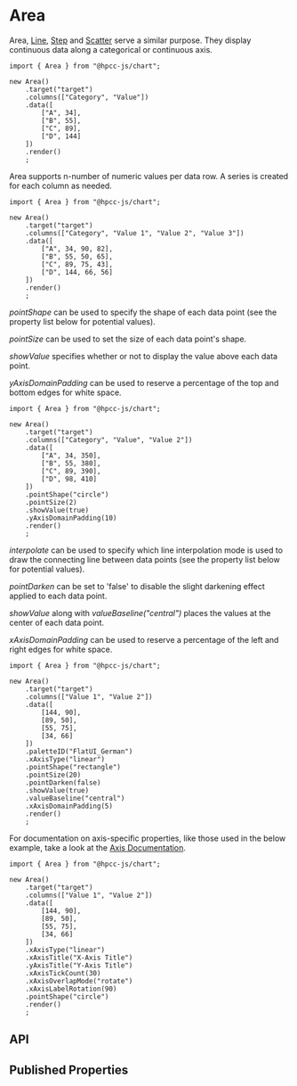# Area

<!--meta
{
    "id": 2361,
    "name": "Area",
    "kind": 128,
    "kindString": "Class",
    "flags": {
        "isExported": true
    },
    "sources": [
        {
            "fileName": "Area.ts",
            "line": 3,
            "character": 17
        }
    ],
    "extendedTypes": [
        {
            "type": "reference",
            "name": "Scatter",
            "id": 1462
        }
    ],
    "folder": "packages/chart"
}
-->

Area, [Line](./Line.md), [Step](./Step.md) and [Scatter](./Scatter.md) serve a similar purpose. They display continuous data along a categorical or continuous axis.

```sample-code
import { Area } from "@hpcc-js/chart";

new Area()
    .target("target")
    .columns(["Category", "Value"])
    .data([
        ["A", 34],
        ["B", 55],
        ["C", 89],
        ["D", 144]
    ])
    .render()
    ;
```

Area supports n-number of numeric values per data row. A series is created for each column as needed. 

```sample-code
import { Area } from "@hpcc-js/chart";

new Area()
    .target("target")
    .columns(["Category", "Value 1", "Value 2", "Value 3"])
    .data([
        ["A", 34, 90, 82],
        ["B", 55, 50, 65],
        ["C", 89, 75, 43],
        ["D", 144, 66, 56]
    ])
    .render()
    ;
```

_pointShape_ can be used to specify the shape of each data point (see the property list below for potential values).

_pointSize_ can be used to set the size of each data point's shape.

_showValue_ specifies whether or not to display the value above each data point.

_yAxisDomainPadding_ can be used to reserve a percentage of the top and bottom edges for white space.

```sample-code
import { Area } from "@hpcc-js/chart";

new Area()
    .target("target")
    .columns(["Category", "Value", "Value 2"])
    .data([
        ["A", 34, 350],
        ["B", 55, 380],
        ["C", 89, 390],
        ["D", 98, 410]
    ])
    .pointShape("circle")
    .pointSize(2)
    .showValue(true)
    .yAxisDomainPadding(10)
    .render()
    ;
```

_interpolate_ can be used to specify which line interpolation mode is used to draw the connecting line between data points (see the property list below for potential values).

_pointDarken_ can be set to 'false' to disable the slight darkening effect applied to each data point.

_showValue_ along with _valueBaseline("central")_ places the values at the center of each data point.

_xAxisDomainPadding_ can be used to reserve a percentage of the left and right edges for white space.

```sample-code
import { Area } from "@hpcc-js/chart";

new Area()
    .target("target")
    .columns(["Value 1", "Value 2"])
    .data([
        [144, 90],
        [89, 50],
        [55, 75],
        [34, 66]
    ])
    .paletteID("FlatUI_German")
    .xAxisType("linear")
    .pointShape("rectangle")
    .pointSize(20)
    .pointDarken(false)
    .showValue(true)
    .valueBaseline("central")
    .xAxisDomainPadding(5)
    .render()
    ;
```

For documentation on axis-specific properties, like those used in the below example, take a look at the [Axis Documentation](./XYAxis.md).

```sample-code
import { Area } from "@hpcc-js/chart";

new Area()
    .target("target")
    .columns(["Value 1", "Value 2"])
    .data([
        [144, 90],
        [89, 50],
        [55, 75],
        [34, 66]
    ])
    .xAxisType("linear")
    .xAxisTitle("X-Axis Title")
    .yAxisTitle("Y-Axis Title")
    .xAxisTickCount(30)
    .xAxisOverlapMode("rotate")
    .xAxisLabelRotation(90)
    .pointShape("circle")
    .render()
    ;
```

## API

<!--meta:Area.target
{
    "id": 2658,
    "name": "target",
    "kind": 2048,
    "kindString": "Method",
    "flags": {
        "isExported": true
    },
    "signatures": [
        {
            "id": 2659,
            "name": "target",
            "kind": 4096,
            "kindString": "Call signature",
            "flags": {},
            "type": {
                "type": "union",
                "types": [
                    {
                        "type": "intrinsic",
                        "name": "null"
                    },
                    {
                        "type": "reference",
                        "name": "HTMLElement"
                    },
                    {
                        "type": "reference",
                        "name": "SVGElement"
                    }
                ]
            },
            "overwrites": {
                "type": "reference",
                "name": "Widget.target"
            },
            "inheritedFrom": {
                "type": "reference",
                "name": "SVGWidget.target"
            }
        },
        {
            "id": 2660,
            "name": "target",
            "kind": 4096,
            "kindString": "Call signature",
            "flags": {},
            "parameters": [
                {
                    "id": 2661,
                    "name": "_",
                    "kind": 32768,
                    "kindString": "Parameter",
                    "flags": {},
                    "type": {
                        "type": "union",
                        "types": [
                            {
                                "type": "intrinsic",
                                "name": "null"
                            },
                            {
                                "type": "intrinsic",
                                "name": "string"
                            },
                            {
                                "type": "reference",
                                "name": "HTMLElement"
                            },
                            {
                                "type": "reference",
                                "name": "SVGElement"
                            }
                        ]
                    }
                }
            ],
            "type": {
                "type": "intrinsic",
                "name": "this"
            },
            "overwrites": {
                "type": "reference",
                "name": "Widget.target"
            },
            "inheritedFrom": {
                "type": "reference",
                "name": "SVGWidget.target"
            }
        }
    ],
    "sources": [
        {
            "fileName": "C:/Users/jaman/CODE/HPCCJS_2_x_x/Visualization/packages/common/types/SVGWidget.d.ts",
            "line": 43,
            "character": 10
        },
        {
            "fileName": "C:/Users/jaman/CODE/HPCCJS_2_x_x/Visualization/packages/common/types/SVGWidget.d.ts",
            "line": 44,
            "character": 10
        }
    ],
    "overwrites": {
        "type": "reference",
        "name": "Widget.target"
    },
    "inheritedFrom": {
        "type": "reference",
        "name": "SVGWidget.target"
    },
    "folder": "packages/chart"
}
-->

## Published Properties
```@hpcc-js/chart:Area
```
